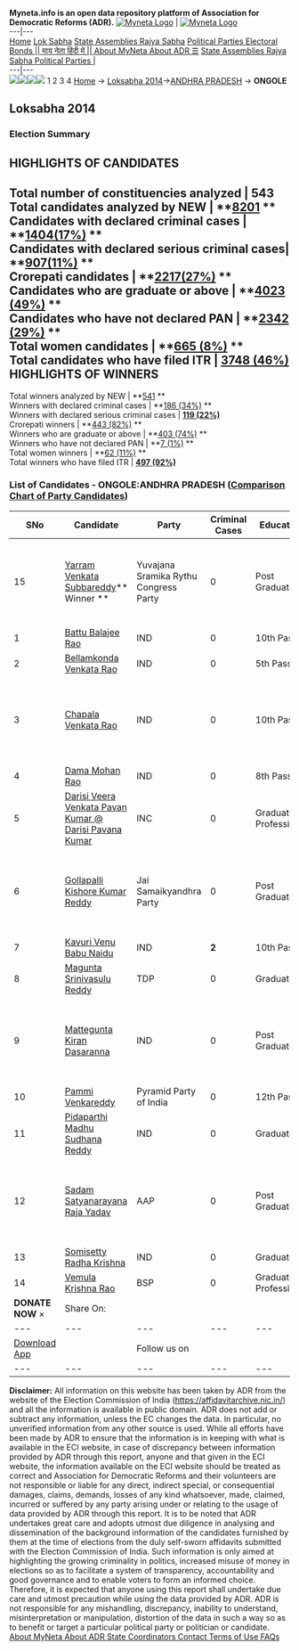 **Myneta.info is an open data repository platform of Association for Democratic Reforms (ADR).**
[![Myneta Logo](https://www.myneta.info/lib/img/myneta-logo.png)](https://www.myneta.info/) | [![Myneta Logo](https://www.myneta.info/lib/img/adr-logo.png)](https://adrindia.org)  
---|---  
[Home](https://www.myneta.info/) [Lok Sabha](https://www.myneta.info/#ls "Lok Sabha") [ State Assemblies ](https://www.myneta.info/#sa "State Assemblies") [Rajya Sabha](https://www.myneta.info/#rs "Rajya Sabha") [Political Parties ](https://www.myneta.info/party "Political Parties") [ Electoral Bonds ](https://www.myneta.info/electoral_bonds "Electoral Bonds") [ || माय नेता हिंदी में || ](https://translate.google.co.in/translate?prev=hp&hl=en&js=y&u=www.myneta.info&sl=en&tl=hi&history_state0=) [ About MyNeta ](https://adrindia.org/content/about-myneta) [ About ADR ](https://adrindia.org/about-adr/who-we-are) [☰](javascript:void\(0\))
[ State Assemblies ](https://www.myneta.info/#sa "State Assemblies") [ Rajya Sabha ](https://www.myneta.info/#rs "Rajya Sabha") [ Political Parties ](https://www.myneta.info/party "Political Parties")
|   
---|---  
![](https://www.myneta.info/lib/img/banner/banner-1.png)![](https://www.myneta.info/lib/img/banner/banner-2.png)![](https://www.myneta.info/lib/img/banner/banner-3.png)![](https://www.myneta.info/lib/img/banner/banner-4.png)
1  2  3  4 
[Home](https://www.myneta.info/) → [Loksabha 2014](https://www.myneta.info/ls2014/)→[ANDHRA PRADESH](https://www.myneta.info/ls2014/index.php?action=show_constituencies&state_id=1) → **ONGOLE**
### 
## Loksabha 2014
###  Election Summary 
HIGHLIGHTS OF CANDIDATES  
---  
Total number of constituencies analyzed |  543   
Total candidates analyzed by NEW | **[8201](https://www.myneta.info/ls2014/index.php?action=summary&subAction=candidates_analyzed&sort=candidate#summary) **  
Candidates with declared criminal cases | **[1404(17%)](https://www.myneta.info/ls2014/index.php?action=summary&subAction=crime&sort=candidate#summary) **  
Candidates with declared serious criminal cases| **[907(11%)](https://www.myneta.info/ls2014/index.php?action=summary&subAction=serious_crime&sort=candidate#summary) **  
Crorepati candidates | **[2217(27%)](https://www.myneta.info/ls2014/index.php?action=summary&subAction=crorepati&sort=candidate#summary) **  
Candidates who are graduate or above | **[4023 (49%)](https://www.myneta.info/ls2014/index.php?action=summary&subAction=education&sort=candidate#summary) **  
Candidates who have not declared PAN | **[2342 (29%)](https://www.myneta.info/ls2014/index.php?action=summary&subAction=without_pan&sort=candidate#summary) **  
Total women candidates | **[665 (8%)](https://www.myneta.info/ls2014/index.php?action=summary&subAction=women_candidate&sort=candidate#summary) **  
Total candidates who have filed ITR | [**3748 (46%)**](https://www.myneta.info/ls2014/index.php?action=summary&subAction=filed_itr&sort=candidate#summary)  
HIGHLIGHTS OF WINNERS  
---  
Total winners analyzed by NEW | **[541](https://www.myneta.info/ls2014/index.php?action=summary&subAction=winner_analyzed&sort=candidate#summary) **  
Winners with declared criminal cases | **[186 (34%)](https://www.myneta.info/ls2014/index.php?action=summary&subAction=winner_crime&sort=candidate#summary) **  
Winners with declared serious criminal cases | **[119 (22%)](https://www.myneta.info/ls2014/index.php?action=summary&subAction=winner_serious_crime&sort=candidate#summary)**  
Crorepati winners | **[443 (82%)](https://www.myneta.info/ls2014/index.php?action=summary&subAction=winner_crorepati&sort=candidate#summary) **  
Winners who are graduate or above | **[403 (74%)](https://www.myneta.info/ls2014/index.php?action=summary&subAction=winner_education&sort=candidate#summary) **  
Winners who have not declared PAN | **[7 (1%)](https://www.myneta.info/ls2014/index.php?action=summary&subAction=winner_without_pan&sort=candidate#summary) **  
Total women winners | **[62 (11%)](https://www.myneta.info/ls2014/index.php?action=summary&subAction=winner_women&sort=candidate#summary) **  
Total winners who have filed ITR | [**497 (92%)**](https://www.myneta.info/ls2014/index.php?action=summary&subAction=winner_filed_itr&sort=candidate#summary)  
### List of Candidates - ONGOLE:ANDHRA PRADESH ([Comparison Chart of Party Candidates](https://www.myneta.info/ls2014/comparisonchart.php?constituency_id=152))
SNo | Candidate| Party| Criminal Cases| Education| Age| Total Assets| Liabilities  
---|---|---|---|---|---|---|---  
15  | [Yarram Venkata Subbareddy](https://www.myneta.info/ls2014/candidate.php?candidate_id=8505)** Winner ** | Yuvajana Sramika Rythu Congress Party | 0 | Post Graduate| 53 | ![](https://myneta.info/image_v2.php?myneta_folder=ls2014&candidate_id=8505&col=ta) | ![](https://myneta.info/image_v2.php?myneta_folder=ls2014&candidate_id=8505&col=lia)  
1  | [Battu Balajee Rao](https://www.myneta.info/ls2014/candidate.php?candidate_id=8976) | IND | 0 | 10th Pass| 44 | Rs 15,95,767 ~ 15 Lacs+ | Rs 0 ~   
2  | [Bellamkonda Venkata Rao](https://www.myneta.info/ls2014/candidate.php?candidate_id=8506) | IND | 0 | 5th Pass| 46 | Rs 1,24,000 ~ 1 Lacs+ | Rs 52,177 ~ 52 Thou+  
3  | [Chapala Venkata Rao](https://www.myneta.info/ls2014/candidate.php?candidate_id=8971) | IND | 0 | 10th Pass| 30 | ![](https://myneta.info/image_v2.php?myneta_folder=ls2014&candidate_id=8971&col=ta) | ![](https://myneta.info/image_v2.php?myneta_folder=ls2014&candidate_id=8971&col=lia)  
4  | [Dama Mohan Rao](https://www.myneta.info/ls2014/candidate.php?candidate_id=8222) | IND | 0 | 8th Pass| 58 | Rs 2,08,96,812 ~ 2 Crore+ | Rs 0 ~   
5  | [Darisi Veera Venkata Pavan Kumar @ Darisi Pavana Kumar](https://www.myneta.info/ls2014/candidate.php?candidate_id=8223) | INC | 0 | Graduate Professional| 52 | Rs 46,43,29,120 ~ 46 Crore+ | Rs 57,08,354 ~ 57 Lacs+  
6  | [Gollapalli Kishore Kumar Reddy](https://www.myneta.info/ls2014/candidate.php?candidate_id=8973) | Jai Samaikyandhra Party | 0 | Post Graduate| 35 | ![](https://myneta.info/image_v2.php?myneta_folder=ls2014&candidate_id=8973&col=ta) | ![](https://myneta.info/image_v2.php?myneta_folder=ls2014&candidate_id=8973&col=lia)  
7  | [Kavuri Venu Babu Naidu](https://www.myneta.info/ls2014/candidate.php?candidate_id=8978) | IND | **2** | 10th Pass| 37 | Rs 11,51,500 ~ 11 Lacs+ | Rs 9,50,000 ~ 9 Lacs+  
8  | [Magunta Srinivasulu Reddy](https://www.myneta.info/ls2014/candidate.php?candidate_id=8224) | TDP | 0 | Graduate| 60 | Rs 18,78,48,488 ~ 18 Crore+ | Rs 8,25,78,365 ~ 8 Crore+  
9  | [Mattegunta Kiran Dasaranna](https://www.myneta.info/ls2014/candidate.php?candidate_id=8968) | IND | 0 | Post Graduate| 32 | ![](https://myneta.info/image_v2.php?myneta_folder=ls2014&candidate_id=8968&col=ta) | ![](https://myneta.info/image_v2.php?myneta_folder=ls2014&candidate_id=8968&col=lia)  
10  | [Pammi Venkareddy](https://www.myneta.info/ls2014/candidate.php?candidate_id=8974) | Pyramid Party of India | 0 | 12th Pass| 39 | Rs 7,71,307 ~ 7 Lacs+ | Rs 0 ~   
11  | [Pidaparthi Madhu Sudhana Reddy](https://www.myneta.info/ls2014/candidate.php?candidate_id=8977) | IND | 0 | Graduate| 34 | Rs 1,60,000 ~ 1 Lacs+ | Rs 0 ~   
12  | [Sadam Satyanarayana Raja Yadav](https://www.myneta.info/ls2014/candidate.php?candidate_id=8972) | AAP | 0 | Post Graduate| 35 | ![](https://myneta.info/image_v2.php?myneta_folder=ls2014&candidate_id=8972&col=ta) | ![](https://myneta.info/image_v2.php?myneta_folder=ls2014&candidate_id=8972&col=lia)  
13  | [Somisetty Radha Krishna](https://www.myneta.info/ls2014/candidate.php?candidate_id=8975) | IND | 0 | Graduate| 43 | Rs 80,43,550 ~ 80 Lacs+ | Rs 22,80,000 ~ 22 Lacs+  
14  | [Vemula Krishna Rao](https://www.myneta.info/ls2014/candidate.php?candidate_id=8504) | BSP | 0 | Graduate Professional| 34 | Rs 1,00,000 ~ 1 Lacs+ | Rs 0 ~   
|  **DONATE NOW** × |  Share On:  | [](https://api.whatsapp.com/send?text=https%3A%2F%2Fmyneta.info%2Fpunjab2022%2Findex.php%3Faction%3Dshow_constituencies%26state_id%3D19) | [](https://www.facebook.com/sharer/sharer.php?u=https%3A%2F%2Fmyneta.info%2Fpunjab2022%2Findex.php%3Faction%3Dshow_constituencies%26state_id%3D19) | [](https://twitter.com/share?url=https%3A%2F%2Fmyneta.info%2Fpunjab2022%2Findex.php%3Faction%3Dshow_constituencies%26state_id%3D19)  
---|---|---|---|---  
| [ Download App ](https://play.google.com/store/apps/details?id=com.webrosoft.myneta1&pcampaignid=pcampaignidMKT-Other-global-all-co-prtnr-py-PartBadge-Mar2515-1) | [](https://play.google.com/store/apps/details?id=com.webrosoft.myneta1&pcampaignid=pcampaignidMKT-Other-global-all-co-prtnr-py-PartBadge-Mar2515-1) |  Follow us on  | [](https://www.facebook.com/adrindia.org/) | [](https://twitter.com/adrspeaks) | [](https://groups.google.com/g/national-election-watch?hl=en&pli=1) | [](https://www.instagram.com/adrspeaks/) | [](https://www.youtube.com/user/adrspeaks) | [](https://sharechat.com/profile/adrspeaks)  
---|---|---|---|---|---|---|---|---  
**Disclaimer:** All information on this website has been taken by ADR from the website of the Election Commission of India (https://affidavitarchive.nic.in/) and all the information is available in public domain. ADR does not add or subtract any information, unless the EC changes the data. In particular, no unverified information from any other source is used. While all efforts have been made by ADR to ensure that the information is in keeping with what is available in the ECI website, in case of discrepancy between information provided by ADR through this report, anyone and that given in the ECI website, the information available on the ECI website should be treated as correct and Association for Democratic Reforms and their volunteers are not responsible or liable for any direct, indirect special, or consequential damages, claims, demands, losses of any kind whatsoever, made, claimed, incurred or suffered by any party arising under or relating to the usage of data provided by ADR through this report. It is to be noted that ADR undertakes great care and adopts utmost due diligence in analysing and dissemination of the background information of the candidates furnished by them at the time of elections from the duly self-sworn affidavits submitted with the Election Commission of India. Such information is only aimed at highlighting the growing criminality in politics, increased misuse of money in elections so as to facilitate a system of transparency, accountability and good governance and to enable voters to form an informed choice. Therefore, it is expected that anyone using this report shall undertake due care and utmost precaution while using the data provided by ADR. ADR is not responsible for any mishandling, discrepancy, inability to understand, misinterpretation or manipulation, distortion of the data in such a way so as to benefit or target a particular political party or politician or candidate. 
[ About MyNeta ](https://adrindia.org/content/about-myneta) [ About ADR ](https://adrindia.org/about-adr/who-we-are) [ State Coordinators ](https://adrindia.org/about-adr/state-coordinators) [ Contact ](https://adrindia.org/contact-us) [ Terms of Use ](https://adrindia.org/content/adr-terms-use) [ FAQs ](https://adrindia.org/content/faqs)

